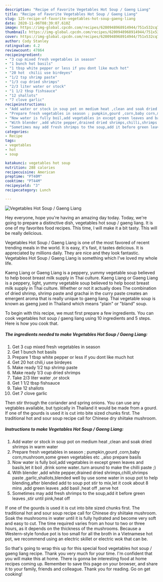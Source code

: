 ```yaml
---
description: "Recipe of Favorite Vegetables Hot Soup / Gaeng Liang"
title: "Recipe of Favorite Vegetables Hot Soup / Gaeng Liang"
slug: 125-recipe-of-favorite-vegetables-hot-soup-gaeng-liang
date: 2020-11-06T08:39:07.610Z
image: https://img-global.cpcdn.com/recipes/6200948968914944/751x532cq70/vegetables-hot-soup-gaeng-liang-recipe-main-photo.jpg
thumbnail: https://img-global.cpcdn.com/recipes/6200948968914944/751x532cq70/vegetables-hot-soup-gaeng-liang-recipe-main-photo.jpg
cover: https://img-global.cpcdn.com/recipes/6200948968914944/751x532cq70/vegetables-hot-soup-gaeng-liang-recipe-main-photo.jpg
author: Cody Stanley
ratingvalue: 4.2
reviewcount: 47864
recipeingredient:
- "3 cup mixed fresh vegetables in season"
- "1 bunch hot basils"
- "1 tbsp white pepper or less if you dont like much hot"
- "20 hot  chilii use birdeyes"
- "1/2 tsp shrimp paste"
- "1/3 cup dried shrimps"
- "2/3 liter water or stock"
- "1 1/2 tbsp fishsauce"
- "12 shallots"
- "7 clove garlic"
recipeinstructions:
- "Add water or stock in soup pot on medium heat ,clean and soak dried shrimps in warm water"
- "Prepare fresh vegetables in season ; pumpkin,gourd ,corn,baby corn,mushroom,some green vegetables etc .,also prepare basils"
- "Now water is fully boil,add vegetables in except green leaves and basils,let it boil ,drink some water..turn around to make the chilli paste ;)"
- "With blender ,add white pepper,drained dried shrimps,chilli,shrimps paste ,garlic,shallots,blended well by use some water in soup pot to help blending,after blended add to soup pot stir to mix,let it cook about 8 mins ,add green leaves ,add basil ,heat off ,serve hot"
- "Sometimes may add fresh shrimps to the soup,add it before green leaves ,stir until pink,heat off"
categories:
- Recipe
tags:
- vegetables
- hot
- soup

katakunci: vegetables hot soup 
nutrition: 288 calories
recipecuisine: American
preptime: "PT40M"
cooktime: "PT44M"
recipeyield: "3"
recipecategory: Lunch

---
```



![Vegetables Hot Soup / Gaeng Liang](https://img-global.cpcdn.com/recipes/6200948968914944/751x532cq70/vegetables-hot-soup-gaeng-liang-recipe-main-photo.jpg)

Hey everyone, hope you're having an amazing day today. Today, we're going to prepare a distinctive dish, vegetables hot soup / gaeng liang. It is one of my favorites food recipes. This time, I will make it a bit tasty. This will be really delicious.

Vegetables Hot Soup / Gaeng Liang is one of the most favored of recent trending meals in the world. It is easy, it's fast, it tastes delicious. It is appreciated by millions daily. They are nice and they look fantastic. Vegetables Hot Soup / Gaeng Liang is something which I've loved my whole life.

Kaeng Liang or Gaeng Liang is a peppery, yummy vegetable soup believed to help boost breast milk supply in Thai culture. Kaeng Liang or Gaeng Liang is a peppery, light, yummy vegetable soup believed to help boost breast milk supply in Thai culture. Whether or not it actually does The combination of dried shrimp, shrimp paste and grachai in the curry paste creates an emergent aroma that is really unique to gaeng liang. Thai vegetable soup is known as gaeng jued in Thailand which means &#34;plain&#34; or &#34;bland&#34; soup.


To begin with this recipe, we must first prepare a few ingredients. You can cook vegetables hot soup / gaeng liang using 10 ingredients and 5 steps. Here is how you cook that.

<!--inarticleads1-->

##### The ingredients needed to make Vegetables Hot Soup / Gaeng Liang:

1. Get 3 cup mixed fresh vegetables in season
1. Get 1 bunch hot basils
1. Prepare 1 tbsp white pepper or less if you dont like much hot
1. Get 20 hot  chili,i use birdeyes
1. Make ready 1/2 tsp shrimp paste
1. Make ready 1/3 cup dried shrimps
1. Take 2/3 liter water ,or stock
1. Get 1 1/2 tbsp fishsauce
1. Take 12 shallots
1. Get 7 clove garlic


Then stir through the coriander and spring onions. You can use any vegtables available, but typically in Thailand it would be made from a gourd. If one of the gourds is used it is cut into bite sized chunks first. The traditional hot and sour soup recipe call for Chinese dry shiitake mushroom. 

<!--inarticleads2-->

##### Instructions to make Vegetables Hot Soup / Gaeng Liang:

1. Add water or stock in soup pot on medium heat ,clean and soak dried shrimps in warm water
1. Prepare fresh vegetables in season ; pumpkin,gourd ,corn,baby corn,mushroom,some green vegetables etc .,also prepare basils
1. Now water is fully boil,add vegetables in except green leaves and basils,let it boil ,drink some water..turn around to make the chilli paste ;)
1. With blender ,add white pepper,drained dried shrimps,chilli,shrimps paste ,garlic,shallots,blended well by use some water in soup pot to help blending,after blended add to soup pot stir to mix,let it cook about 8 mins ,add green leaves ,add basil ,heat off ,serve hot
1. Sometimes may add fresh shrimps to the soup,add it before green leaves ,stir until pink,heat off


If one of the gourds is used it is cut into bite sized chunks first. The traditional hot and sour soup recipe call for Chinese dry shiitake mushroom. Soak the mushrooms in water until it is fully hydrated and become very soft and easy to cut. The time required varies from an hour to two or three hours, as it depends on the thickness of the mushrooms. Because a Western-style fondue pot is too small for all the broth in a Vietnamese hot pot, we recommend using an electric skillet or electric wok that can be. 

So that's going to wrap this up for this special food vegetables hot soup / gaeng liang recipe. Thank you very much for your time. I'm confident that you will make this at home. There is gonna be interesting food at home recipes coming up. Remember to save this page on your browser, and share it to your family, friends and colleague. Thank you for reading. Go on get cooking!
